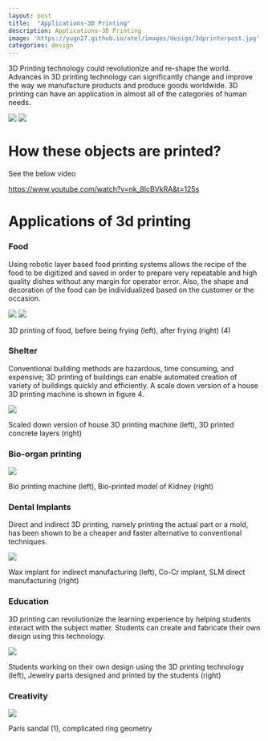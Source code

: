 ```yaml
---
layout: post
title:  "Applications-3D Printing"
description: Applications-3D Printing
image: 'https://yugn27.github.io/atel/images/design/3dprinterpost.jpg'
categories: design
---
```





3D Printing technology could revolutionize and re-shape the world. Advances in 3D printing technology can significantly change and improve the way we manufacture products and produce goods worldwide. 3D printing can have an application in almost all of the categories of human needs.

![]({{site.baseurl}}/images/design/1/01.jpg)
![]({{site.baseurl}}/images/design/1/02.jpg)

# How these objects are printed?
See the below video

https://www.youtube.com/watch?v=nk_8IcBVkRA&t=125s


# Applications of 3d printing

### Food
 Using robotic layer based food printing systems allows the recipe of the food to be digitized and saved in order to prepare very repeatable and high quality dishes without any margin for operator error. Also, the shape and decoration of the food can be individualized based on the customer or the occasion.

![]({{site.baseurl}}/images/design/1/03.jpg)
![]({{site.baseurl}}/images/design/1/04.jpg)

3D printing of food, before being frying (left), after frying (right) (4)



### Shelter
Conventional building methods are hazardous, time consuming, and expensive; 3D printing of buildings can enable automated creation of variety of buildings quickly and efficiently.
A scale down version of a house 3D printing machine is shown in figure 4.


![]({{site.baseurl}}/images/design/1/05.jpg)

Scaled down version of house 3D printing machine (left), 3D printed concrete layers (right) 


### Bio-organ printing

![]({{site.baseurl}}/images/design/1/06.jpg)

Bio printing machine (left), Bio-printed model of Kidney (right)

### Dental Implants
Direct and indirect 3D printing, namely printing the actual part or a mold, has been shown to be a cheaper and faster alternative to conventional techniques.

![]({{site.baseurl}}/images/design/1/07.jpg)

Wax implant for indirect manufacturing (left), Co-Cr implant,
SLM direct manufacturing (right)

### Education
3D printing can revolutionize the learning experience by helping students interact with the subject matter. Students can create and fabricate their own design using this technology.

![]({{site.baseurl}}/images/design/1/08.jpg)

Students working on their own design using the 3D printing technology (left), Jewelry parts designed and printed by the students (right)

### Creativity

![]({{site.baseurl}}/images/design/1/09.jpg)

Paris sandal (1), complicated ring geometry 




